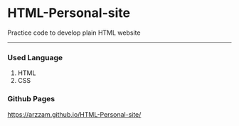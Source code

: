# HTML-Personal-site
Practice code to develop plain HTML website

---

### Used Language
  1. HTML
  2. CSS
  
### Github Pages 
  https://arzzam.github.io/HTML-Personal-site/
